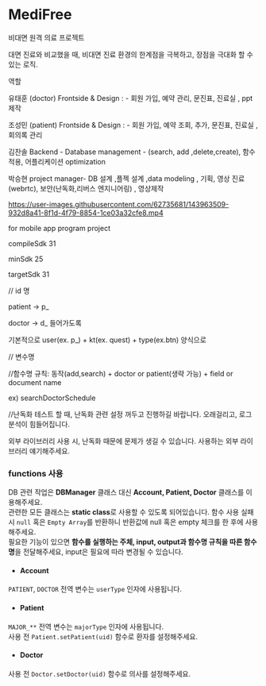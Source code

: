 # MediFree

비대면 원격 의료 프로젝트

대면 진료와 비교했을 때, 비대면 진료 환경의 한계점을 극복하고, 장점을 극대화 할 수 있는 로직.

역할

유태훈 (doctor) Frontside & Design : - 회원 가입, 예약 관리, 문진표, 진료실 , ppt 제작

조성민 (patient) Frontside & Design : - 회원 가입, 예약 조회, 추가, 문진표, 진료실 , 회의록 관리

김찬솔 Backend - Database management - (search, add ,delete,create), 함수 적용, 어플리케이션 optimization

박승현 project manager- DB 설계 ,플젝 설계 ,data modeling , 기획, 영상 진료(webrtc), 보안(난독화,리버스 엔지니어링) , 영상제작


https://user-images.githubusercontent.com/62735681/143963509-932d8a41-8f1d-4f79-8854-1ce03a32cfe8.mp4





for mobile app program project

compileSdk 31

minSdk 25

targetSdk 31


// id 명

patient -> p_ 

doctor -> d_ 들어가도록

기본적으로 user(ex. p_) + kt(ex. quest) + type(ex.btn) 양식으로



// 변수명


//함수명
규칙: 동작(add,search) + doctor or patient(생략 가능) + field or document name 

 ex) searchDoctorSchedule
 
 
 //난독화
 테스트 할 때, 난독화 관련 설정 꺼두고 진행하길 바랍니다. 오래걸리고, 로그 분석이 힘들어집니다.
 
 외부 라이브러리 사용 시, 난독화 때문에 문제가 생길 수 있습니다. 사용하는 외부 라이브러리 얘기해주세요.
 

### functions 사용  
DB 관련 작업은 **DBManager** 클래스 대신 **Account, Patient, Doctor** 클래스를 이용해주세요.  
관련한 모든 클래스는 **static class**로 사용할 수 있도록 되어있습니다.
함수 사용 실패 시 `null` 혹은 `Empty Array`를 반환하니 반환값에 null 혹은 empty 체크를 한 후에 사용해주세요.  
필요한 기능이 있으면 **함수를 실행하는 주체, input, output과 함수명 규칙을 따른 함수명**을 전달해주세요, input은 필요에 따라 변경될 수 있습니다.  

* #### Account  
`PATIENT`, `DOCTOR` 전역 변수는 `userType` 인자에 사용됩니다.  

* #### Patient  
`MAJOR_**` 전역 변수는 `majorType` 인자에 사용됩니다.  
사용 전 `Patient.setPatient(uid)` 함수로 환자를 설정해주세요.  

* #### Doctor  
사용 전 `Doctor.setDoctor(uid)` 함수로 의사를 설정해주세요.  



